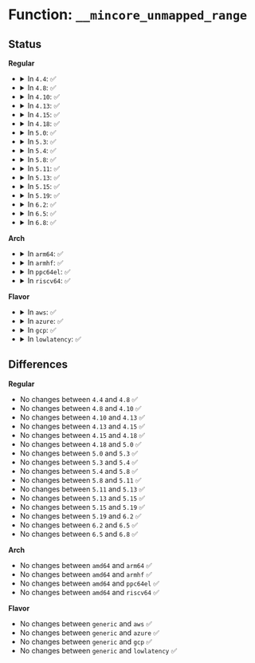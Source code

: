 # Function: <code>__mincore_unmapped_range</code>

## Status
<b>Regular</b>
<ul>
<li>
<details>
<summary>In <code>4.4</code>: ✅</summary>

```c
int __mincore_unmapped_range(long unsigned int addr, long unsigned int end, struct vm_area_struct *vma, unsigned char *vec);
```

**Collision:** Unique Static

**Inline:** No

**Transformation:** False

**Instances:**

```
In mm/mincore.c (ffffffff811c25f0)
Location: mm/mincore.c:84
Inline: False
Direct callers:
  - mm/mincore.c:mincore_unmapped_range
  - mm/mincore.c:mincore_pte_range
  - mm/mincore.c:mincore_pte_range
```
**Symbols:**

```
ffffffff811c25f0-ffffffff811c26b1: __mincore_unmapped_range (STB_LOCAL)
```
</details>
</li>
<li>
<details>
<summary>In <code>4.8</code>: ✅</summary>

```c
int __mincore_unmapped_range(long unsigned int addr, long unsigned int end, struct vm_area_struct *vma, unsigned char *vec);
```

**Collision:** Unique Static

**Inline:** No

**Transformation:** False

**Instances:**

```
In mm/mincore.c (ffffffff811de170)
Location: mm/mincore.c:84
Inline: False
Direct callers:
  - mm/mincore.c:mincore_pte_range
  - mm/mincore.c:mincore_pte_range
  - mm/mincore.c:mincore_unmapped_range
```
**Symbols:**

```
ffffffff811de170-ffffffff811de22e: __mincore_unmapped_range (STB_LOCAL)
```
</details>
</li>
<li>
<details>
<summary>In <code>4.10</code>: ✅</summary>

```c
int __mincore_unmapped_range(long unsigned int addr, long unsigned int end, struct vm_area_struct *vma, unsigned char *vec);
```

**Collision:** Unique Static

**Inline:** No

**Transformation:** False

**Instances:**

```
In mm/mincore.c (ffffffff811edf80)
Location: mm/mincore.c:85
Inline: False
Direct callers:
  - mm/mincore.c:mincore_pte_range
  - mm/mincore.c:mincore_pte_range
  - mm/mincore.c:mincore_unmapped_range
```
**Symbols:**

```
ffffffff811edf80-ffffffff811ee03e: __mincore_unmapped_range (STB_LOCAL)
```
</details>
</li>
<li>
<details>
<summary>In <code>4.13</code>: ✅</summary>

```c
int __mincore_unmapped_range(long unsigned int addr, long unsigned int end, struct vm_area_struct *vma, unsigned char *vec);
```

**Collision:** Unique Static

**Inline:** No

**Transformation:** False

**Instances:**

```
In mm/mincore.c (ffffffff811f8f90)
Location: mm/mincore.c:86
Inline: False
Direct callers:
  - mm/mincore.c:mincore_pte_range
  - mm/mincore.c:mincore_pte_range
  - mm/mincore.c:mincore_unmapped_range
```
**Symbols:**

```
ffffffff811f8f90-ffffffff811f904e: __mincore_unmapped_range (STB_LOCAL)
```
</details>
</li>
<li>
<details>
<summary>In <code>4.15</code>: ✅</summary>

```c
int __mincore_unmapped_range(long unsigned int addr, long unsigned int end, struct vm_area_struct *vma, unsigned char *vec);
```

**Collision:** Unique Static

**Inline:** No

**Transformation:** False

**Instances:**

```
In mm/mincore.c (ffffffff812112d0)
Location: mm/mincore.c:87
Inline: False
Direct callers:
  - mm/mincore.c:mincore_pte_range
  - mm/mincore.c:mincore_pte_range
  - mm/mincore.c:mincore_unmapped_range
```
**Symbols:**

```
ffffffff812112d0-ffffffff8121138e: __mincore_unmapped_range (STB_LOCAL)
```
</details>
</li>
<li>
<details>
<summary>In <code>4.18</code>: ✅</summary>

```c
int __mincore_unmapped_range(long unsigned int addr, long unsigned int end, struct vm_area_struct *vma, unsigned char *vec);
```

**Collision:** Unique Static

**Inline:** No

**Transformation:** False

**Instances:**

```
In mm/mincore.c (ffffffff81231e10)
Location: mm/mincore.c:87
Inline: False
Direct callers:
  - mm/mincore.c:mincore_pte_range
  - mm/mincore.c:mincore_pte_range
  - mm/mincore.c:mincore_unmapped_range
```
**Symbols:**

```
ffffffff81231e10-ffffffff81231ed6: __mincore_unmapped_range (STB_LOCAL)
```
</details>
</li>
<li>
<details>
<summary>In <code>5.0</code>: ✅</summary>

```c
int __mincore_unmapped_range(long unsigned int addr, long unsigned int end, struct vm_area_struct *vma, unsigned char *vec);
```

**Collision:** Unique Static

**Inline:** No

**Transformation:** False

**Instances:**

```
In mm/mincore.c (ffffffff812455e0)
Location: mm/mincore.c:87
Inline: False
Direct callers:
  - mm/mincore.c:mincore_pte_range
  - mm/mincore.c:mincore_pte_range
  - mm/mincore.c:mincore_unmapped_range
```
**Symbols:**

```
ffffffff812455e0-ffffffff812456a6: __mincore_unmapped_range (STB_LOCAL)
```
</details>
</li>
<li>
<details>
<summary>In <code>5.3</code>: ✅</summary>

```c
int __mincore_unmapped_range(long unsigned int addr, long unsigned int end, struct vm_area_struct *vma, unsigned char *vec);
```

**Collision:** Unique Static

**Inline:** No

**Transformation:** False

**Instances:**

```
In mm/mincore.c (ffffffff81257690)
Location: mm/mincore.c:95
Inline: False
Direct callers:
  - mm/mincore.c:mincore_pte_range
  - mm/mincore.c:mincore_pte_range
  - mm/mincore.c:mincore_unmapped_range
```
**Symbols:**

```
ffffffff81257690-ffffffff81257753: __mincore_unmapped_range (STB_LOCAL)
```
</details>
</li>
<li>
<details>
<summary>In <code>5.4</code>: ✅</summary>

```c
int __mincore_unmapped_range(long unsigned int addr, long unsigned int end, struct vm_area_struct *vma, unsigned char *vec);
```

**Collision:** Unique Static

**Inline:** No

**Transformation:** False

**Instances:**

```
In mm/mincore.c (ffffffff81265be0)
Location: mm/mincore.c:95
Inline: False
Direct callers:
  - mm/mincore.c:mincore_pte_range
  - mm/mincore.c:mincore_pte_range
  - mm/mincore.c:mincore_unmapped_range
```
**Symbols:**

```
ffffffff81265be0-ffffffff81265ca3: __mincore_unmapped_range (STB_LOCAL)
```
</details>
</li>
<li>
<details>
<summary>In <code>5.8</code>: ✅</summary>

```c
int __mincore_unmapped_range(long unsigned int addr, long unsigned int end, struct vm_area_struct *vma, unsigned char *vec);
```

**Collision:** Unique Static

**Inline:** No

**Transformation:** False

**Instances:**

```
In mm/mincore.c (ffffffff81295f10)
Location: mm/mincore.c:95
Inline: False
Direct callers:
  - mm/mincore.c:mincore_pte_range
  - mm/mincore.c:mincore_pte_range
  - mm/mincore.c:mincore_unmapped_range
```
**Symbols:**

```
ffffffff81295f10-ffffffff81295fd5: __mincore_unmapped_range (STB_LOCAL)
```
</details>
</li>
<li>
<details>
<summary>In <code>5.11</code>: ✅</summary>

```c
int __mincore_unmapped_range(long unsigned int addr, long unsigned int end, struct vm_area_struct *vma, unsigned char *vec);
```

**Collision:** Unique Static

**Inline:** No

**Transformation:** False

**Instances:**

```
In mm/mincore.c (ffffffff812a10d0)
Location: mm/mincore.c:71
Inline: False
Direct callers:
  - mm/mincore.c:mincore_pte_range
  - mm/mincore.c:mincore_pte_range
  - mm/mincore.c:mincore_unmapped_range
```
**Symbols:**

```
ffffffff812a10d0-ffffffff812a121e: __mincore_unmapped_range (STB_LOCAL)
```
</details>
</li>
<li>
<details>
<summary>In <code>5.13</code>: ✅</summary>

```c
int __mincore_unmapped_range(long unsigned int addr, long unsigned int end, struct vm_area_struct *vma, unsigned char *vec);
```

**Collision:** Unique Static

**Inline:** No

**Transformation:** False

**Instances:**

```
In mm/mincore.c (ffffffff812a68d0)
Location: mm/mincore.c:71
Inline: False
Direct callers:
  - mm/mincore.c:mincore_pte_range
  - mm/mincore.c:mincore_pte_range
  - mm/mincore.c:mincore_unmapped_range
```
**Symbols:**

```
ffffffff812a68d0-ffffffff812a6a1e: __mincore_unmapped_range (STB_LOCAL)
```
</details>
</li>
<li>
<details>
<summary>In <code>5.15</code>: ✅</summary>

```c
int __mincore_unmapped_range(long unsigned int addr, long unsigned int end, struct vm_area_struct *vma, unsigned char *vec);
```

**Collision:** Unique Static

**Inline:** No

**Transformation:** False

**Instances:**

```
In mm/mincore.c (ffffffff812e7db0)
Location: mm/mincore.c:71
Inline: False
Direct callers:
  - mm/mincore.c:mincore_pte_range
  - mm/mincore.c:mincore_pte_range
  - mm/mincore.c:mincore_unmapped_range
```
**Symbols:**

```
ffffffff812e7db0-ffffffff812e7efb: __mincore_unmapped_range (STB_LOCAL)
```
</details>
</li>
<li>
<details>
<summary>In <code>5.19</code>: ✅</summary>

```c
int __mincore_unmapped_range(long unsigned int addr, long unsigned int end, struct vm_area_struct *vma, unsigned char *vec);
```

**Collision:** Unique Static

**Inline:** No

**Transformation:** False

**Instances:**

```
In mm/mincore.c (ffffffff81349010)
Location: mm/mincore.c:72
Inline: False
Direct callers:
  - mm/mincore.c:mincore_pte_range
  - mm/mincore.c:mincore_pte_range
  - mm/mincore.c:mincore_unmapped_range
```
**Symbols:**

```
ffffffff81349010-ffffffff813491e0: __mincore_unmapped_range (STB_LOCAL)
```
</details>
</li>
<li>
<details>
<summary>In <code>6.2</code>: ✅</summary>

```c
int __mincore_unmapped_range(long unsigned int addr, long unsigned int end, struct vm_area_struct *vma, unsigned char *vec);
```

**Collision:** Unique Static

**Inline:** No

**Transformation:** False

**Instances:**

```
In mm/mincore.c (ffffffff813c1100)
Location: mm/mincore.c:72
Inline: False
Direct callers:
  - mm/mincore.c:mincore_pte_range
  - mm/mincore.c:mincore_pte_range
  - mm/mincore.c:mincore_unmapped_range
```
**Symbols:**

```
ffffffff813c1100-ffffffff813c11cf: __mincore_unmapped_range (STB_LOCAL)
```
</details>
</li>
<li>
<details>
<summary>In <code>6.5</code>: ✅</summary>

```c
int __mincore_unmapped_range(long unsigned int addr, long unsigned int end, struct vm_area_struct *vma, unsigned char *vec);
```

**Collision:** Unique Static

**Inline:** No

**Transformation:** False

**Instances:**

```
In mm/mincore.c (ffffffff813f5e40)
Location: mm/mincore.c:72
Inline: False
Direct callers:
  - mm/mincore.c:mincore_pte_range
  - mm/mincore.c:mincore_unmapped_range
```
**Symbols:**

```
ffffffff813f5e40-ffffffff813f5f18: __mincore_unmapped_range (STB_LOCAL)
```
</details>
</li>
<li>
<details>
<summary>In <code>6.8</code>: ✅</summary>

```c
int __mincore_unmapped_range(long unsigned int addr, long unsigned int end, struct vm_area_struct *vma, unsigned char *vec);
```

**Collision:** Unique Static

**Inline:** No

**Transformation:** False

**Instances:**

```
In mm/mincore.c (ffffffff81421b10)
Location: mm/mincore.c:72
Inline: False
Direct callers:
  - mm/mincore.c:mincore_pte_range
  - mm/mincore.c:mincore_unmapped_range
```
**Symbols:**

```
ffffffff81421b10-ffffffff81421bcc: __mincore_unmapped_range (STB_LOCAL)
```
</details>
</li>
</ul>
<b>Arch</b>
<ul>
<li>
<details>
<summary>In <code>arm64</code>: ✅</summary>

```c
int __mincore_unmapped_range(long unsigned int addr, long unsigned int end, struct vm_area_struct *vma, unsigned char *vec);
```

**Collision:** Unique Static

**Inline:** No

**Transformation:** False

**Instances:**

```
In mm/mincore.c (ffff8000102fcdb8)
Location: mm/mincore.c:95
Inline: False
Direct callers:
  - mm/mincore.c:mincore_pte_range
  - mm/mincore.c:mincore_pte_range
  - mm/mincore.c:mincore_unmapped_range
```
**Symbols:**

```
ffff8000102fcdb8-ffff8000102fcea4: __mincore_unmapped_range (STB_LOCAL)
```
</details>
</li>
<li>
<details>
<summary>In <code>armhf</code>: ✅</summary>

```c
int __mincore_unmapped_range(long unsigned int addr, long unsigned int end, struct vm_area_struct *vma, unsigned char *vec);
```

**Collision:** Unique Static

**Inline:** No

**Transformation:** False

**Instances:**

```
In mm/mincore.c (c051c4b8)
Location: mm/mincore.c:95
Inline: False
Direct callers:
  - mm/mincore.c:mincore_pte_range
  - mm/mincore.c:mincore_unmapped_range
```
**Symbols:**

```
c051c4b8-c051c558: __mincore_unmapped_range (STB_LOCAL)
```
</details>
</li>
<li>
<details>
<summary>In <code>ppc64el</code>: ✅</summary>

```c
int __mincore_unmapped_range(long unsigned int addr, long unsigned int end, struct vm_area_struct *vma, unsigned char *vec);
```

**Collision:** Unique Static

**Inline:** No

**Transformation:** False

**Instances:**

```
In mm/mincore.c (c0000000003c7de0)
Location: mm/mincore.c:95
Inline: False
Direct callers:
  - mm/mincore.c:mincore_pte_range
  - mm/mincore.c:mincore_pte_range
  - mm/mincore.c:mincore_pte_range
  - mm/mincore.c:mincore_unmapped_range
```
**Symbols:**

```
c0000000003c7de0-c0000000003c7f3c: __mincore_unmapped_range (STB_LOCAL)
```
</details>
</li>
<li>
<details>
<summary>In <code>riscv64</code>: ✅</summary>

```c
int __mincore_unmapped_range(long unsigned int addr, long unsigned int end, struct vm_area_struct *vma, unsigned char *vec);
```

**Collision:** Unique Static

**Inline:** No

**Transformation:** False

**Instances:**

```
In mm/mincore.c (ffffffe00020b9f0)
Location: mm/mincore.c:95
Inline: False
Direct callers:
  - mm/mincore.c:mincore_pte_range
  - mm/mincore.c:mincore_unmapped_range
```
**Symbols:**

```
ffffffe00020b9f0-ffffffe00020baaa: __mincore_unmapped_range (STB_LOCAL)
```
</details>
</li>
</ul>
<b>Flavor</b>
<ul>
<li>
<details>
<summary>In <code>aws</code>: ✅</summary>

```c
int __mincore_unmapped_range(long unsigned int addr, long unsigned int end, struct vm_area_struct *vma, unsigned char *vec);
```

**Collision:** Unique Static

**Inline:** No

**Transformation:** False

**Instances:**

```
In mm/mincore.c (ffffffff8125e230)
Location: mm/mincore.c:95
Inline: False
Direct callers:
  - mm/mincore.c:mincore_pte_range
  - mm/mincore.c:mincore_pte_range
  - mm/mincore.c:mincore_unmapped_range
```
**Symbols:**

```
ffffffff8125e230-ffffffff8125e2f3: __mincore_unmapped_range (STB_LOCAL)
```
</details>
</li>
<li>
<details>
<summary>In <code>azure</code>: ✅</summary>

```c
int __mincore_unmapped_range(long unsigned int addr, long unsigned int end, struct vm_area_struct *vma, unsigned char *vec);
```

**Collision:** Unique Static

**Inline:** No

**Transformation:** False

**Instances:**

```
In mm/mincore.c (ffffffff812506c0)
Location: mm/mincore.c:95
Inline: False
Direct callers:
  - mm/mincore.c:mincore_pte_range
  - mm/mincore.c:mincore_pte_range
  - mm/mincore.c:mincore_unmapped_range
```
**Symbols:**

```
ffffffff812506c0-ffffffff81250783: __mincore_unmapped_range (STB_LOCAL)
```
</details>
</li>
<li>
<details>
<summary>In <code>gcp</code>: ✅</summary>

```c
int __mincore_unmapped_range(long unsigned int addr, long unsigned int end, struct vm_area_struct *vma, unsigned char *vec);
```

**Collision:** Unique Static

**Inline:** No

**Transformation:** False

**Instances:**

```
In mm/mincore.c (ffffffff8125bfd0)
Location: mm/mincore.c:95
Inline: False
Direct callers:
  - mm/mincore.c:mincore_pte_range
  - mm/mincore.c:mincore_pte_range
  - mm/mincore.c:mincore_unmapped_range
```
**Symbols:**

```
ffffffff8125bfd0-ffffffff8125c093: __mincore_unmapped_range (STB_LOCAL)
```
</details>
</li>
<li>
<details>
<summary>In <code>lowlatency</code>: ✅</summary>

```c
int __mincore_unmapped_range(long unsigned int addr, long unsigned int end, struct vm_area_struct *vma, unsigned char *vec);
```

**Collision:** Unique Static

**Inline:** No

**Transformation:** False

**Instances:**

```
In mm/mincore.c (ffffffff8126b9c0)
Location: mm/mincore.c:95
Inline: False
Direct callers:
  - mm/mincore.c:mincore_pte_range
  - mm/mincore.c:mincore_pte_range
  - mm/mincore.c:mincore_unmapped_range
```
**Symbols:**

```
ffffffff8126b9c0-ffffffff8126ba83: __mincore_unmapped_range (STB_LOCAL)
```
</details>
</li>
</ul>

## Differences
<b>Regular</b>
<ul>
<li>
No changes between <code>4.4</code> and <code>4.8</code> ✅
</li>
<li>
No changes between <code>4.8</code> and <code>4.10</code> ✅
</li>
<li>
No changes between <code>4.10</code> and <code>4.13</code> ✅
</li>
<li>
No changes between <code>4.13</code> and <code>4.15</code> ✅
</li>
<li>
No changes between <code>4.15</code> and <code>4.18</code> ✅
</li>
<li>
No changes between <code>4.18</code> and <code>5.0</code> ✅
</li>
<li>
No changes between <code>5.0</code> and <code>5.3</code> ✅
</li>
<li>
No changes between <code>5.3</code> and <code>5.4</code> ✅
</li>
<li>
No changes between <code>5.4</code> and <code>5.8</code> ✅
</li>
<li>
No changes between <code>5.8</code> and <code>5.11</code> ✅
</li>
<li>
No changes between <code>5.11</code> and <code>5.13</code> ✅
</li>
<li>
No changes between <code>5.13</code> and <code>5.15</code> ✅
</li>
<li>
No changes between <code>5.15</code> and <code>5.19</code> ✅
</li>
<li>
No changes between <code>5.19</code> and <code>6.2</code> ✅
</li>
<li>
No changes between <code>6.2</code> and <code>6.5</code> ✅
</li>
<li>
No changes between <code>6.5</code> and <code>6.8</code> ✅
</li>
</ul>
<b>Arch</b>
<ul>
<li>
No changes between <code>amd64</code> and <code>arm64</code> ✅
</li>
<li>
No changes between <code>amd64</code> and <code>armhf</code> ✅
</li>
<li>
No changes between <code>amd64</code> and <code>ppc64el</code> ✅
</li>
<li>
No changes between <code>amd64</code> and <code>riscv64</code> ✅
</li>
</ul>
<b>Flavor</b>
<ul>
<li>
No changes between <code>generic</code> and <code>aws</code> ✅
</li>
<li>
No changes between <code>generic</code> and <code>azure</code> ✅
</li>
<li>
No changes between <code>generic</code> and <code>gcp</code> ✅
</li>
<li>
No changes between <code>generic</code> and <code>lowlatency</code> ✅
</li>
</ul>

